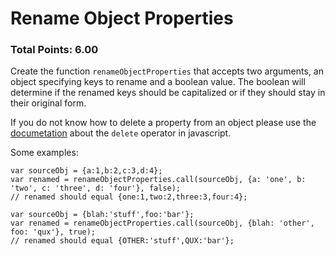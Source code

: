 # Rename Object Properties

### Total Points: 6.00

Create the function `renameObjectProperties` that accepts two arguments, an object specifying keys to rename and a boolean value. The boolean will determine if the renamed keys should be capitalized or if they should stay in their original form.

If you do not know how to delete a property from an object please use the [documetation](https://developer.mozilla.org/en-US/docs/Web/JavaScript/Reference/Operators/delete) about the `delete` operator in javascript.

Some examples:

```
var sourceObj = {a:1,b:2,c:3,d:4};
var renamed = renameObjectProperties.call(sourceObj, {a: 'one', b: 'two', c: 'three', d: 'four'}, false);
// renamed should equal {one:1,two:2,three:3,four:4};
```

```
var sourceObj = {blah:'stuff',foo:'bar'};
var renamed = renameObjectProperties.call(sourceObj, {blah: 'other', foo: 'qux'}, true);
// renamed should equal {OTHER:'stuff',QUX:'bar'};
```
